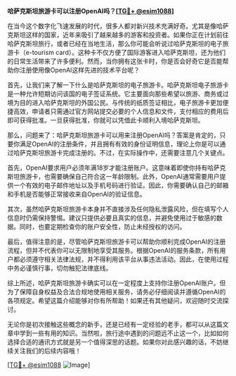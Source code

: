 **哈萨克斯坦旅游卡可以注册OpenAI吗？[[TG💪+ @esim1088](https://t.me/s/esim1088)]**

在当今这个数字化飞速发展的时代，很多人都对新兴技术充满好奇。尤其是像哈萨克斯坦这样的国家，近年来吸引了越来越多的游客和投资者。如果你正在计划前往哈萨克斯坦旅行，或者已经在当地生活，那么你可能会听说过哈萨克斯坦的电子旅游卡（e-tourism card）。这种卡不仅方便了国际游客进入哈萨克斯坦，还为他们的日常生活带来了许多便利。然而，当你拥有这张卡时，你是否会好奇它是否能帮助你注册使用像OpenAI这样先进的技术平台呢？

首先，让我们来了解一下什么是哈萨克斯坦的电子旅游卡。哈萨克斯坦电子旅游卡是一种允许短期访问该国的电子签证系统。它主要面向那些希望以旅游、商务或过境为目的进入哈萨克斯坦的外国公民。与传统的纸质签证相比，电子旅游卡更加便捷高效，申请者只需通过官方网站提交必要的个人信息和文件，支付相应的费用后即可获得批准。一旦获得批准，你就可以凭借此卡顺利入境哈萨克斯坦。

那么，问题来了：哈萨克斯坦旅游卡可以用来注册OpenAI吗？答案是肯定的，只要你满足OpenAI的注册条件，并且拥有有效的身份证明信息，理论上你是可以通过哈萨克斯坦旅游卡完成注册的。不过，在实际操作中，还需要注意几个关键点。

首先，OpenAI要求用户必须年满18岁才能注册账户。这意味着即使你持有哈萨克斯坦旅游卡，也需要确保自己符合这一年龄限制。此外，OpenAI通常需要用户提供一个有效的电子邮件地址以及手机号码进行验证。因此，你需要确认自己的邮箱和手机是否能够正常接收来自OpenAI的验证信息。

其次，虽然哈萨克斯坦旅游卡本身并不直接涉及任何隐私泄露风险，但在填写个人信息时仍需保持警惕。建议只提供必要且真实的信息，并避免使用过于敏感的数据。同时，也要定期检查你的账户安全性，防止未经授权的访问。

最后，值得注意的是，尽管哈萨克斯坦旅游卡可以帮助你顺利完成OpenAI的注册流程，但并不代表你可以无限制地享受其服务。根据OpenAI的服务条款，所有用户都必须遵守相关法律法规，并不得利用该平台从事违法活动。因此，在使用过程中务必谨慎行事，切勿触犯法律底线。

综上所述，哈萨克斯坦旅游卡确实可以在一定程度上支持你注册OpenAI账户。但为了保障自身权益及合法合规地使用相关服务，请务必仔细阅读并遵循OpenAI的各项规定。希望这篇介绍能够对你有所帮助！如果还有其他疑问，欢迎随时交流探讨。

无论你是初次接触这些概念的新手，还是已经有一定经验的老手，都可以从这篇文章中学到一些有用的知识。当然啦，旅行途中遇到的问题远不止这一个，比如如何选择合适的通讯方式就是另一个值得深思的话题。如果你对此感兴趣的话，不妨继续关注我们的后续内容哦！

[[TG💪+ @esim1088](https://t.me/s/esim1088) ![Image](https://i.postimg.cc/4NQfJmqS/Snipaste-2025-05-13-00-14-12.png)]
